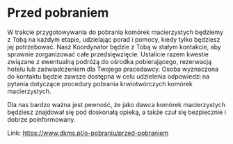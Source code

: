 # Przed pobraniem 

W trakcie przygotowywania do pobrania komórek macierzystych będziemy z Tobą na każdym etapie, udzielając porad i pomocy, kiedy tylko będziesz jej potrzebować. Nasz Koordynator będzie z Tobą w stałym kontakcie, aby sprawnie zorganizować całe przedsięwzięcie. Ustalicie razem kwestie związane z ewentualną podróżą do ośrodka pobierającego, rezerwacją hotelu lub zaświadczeniem dla Twojego pracodawcy. Osoba wyznaczona do kontaktu będzie zawsze dostępna w celu udzielenia odpowiedzi na pytania dotyczące procedury pobrania krwiotwórczych komórek macierzystych.


Dla nas bardzo ważna jest pewność, że jako dawca komórek macierzystych będziesz znajdował się pod doskonałą opieką, a także czuł się bezpiecznie i dobrze poinformowany.



Link: https://www.dkms.pl/o-pobraniu/przed-pobraniem

